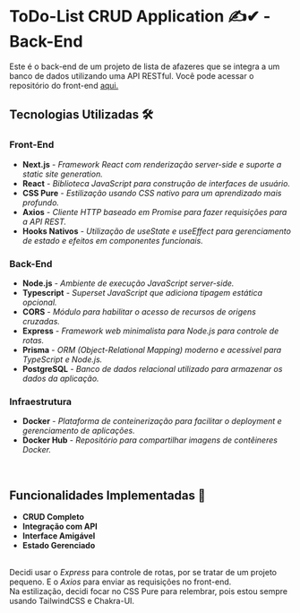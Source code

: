 # ToDo-List CRUD Application ✍✔ - Back-End
Este é o back-end de um projeto de lista de afazeres que se integra a um banco de dados utilizando uma API RESTful. Você pode acessar o repositório do front-end [aqui.](https://github.com/julyana-gusmao/todolist)

## Tecnologias Utilizadas 🛠
### Front-End
- <b>Next.js</b> - <i> Framework React com renderização server-side e suporte a static site generation. </i>
- <b>React</b> -  <i> Biblioteca JavaScript para construção de interfaces de usuário. </i>
- <b>CSS Pure</b> - <i> Estilização usando CSS nativo para um aprendizado mais profundo. </i>
- <b>Axios</b> - <i> Cliente HTTP baseado em Promise para fazer requisições para a API REST. </i>
- <b>Hooks Nativos</b> - <i> Utilização de useState e useEffect para gerenciamento de estado e efeitos em componentes funcionais. </i>

### Back-End
- <b>Node.js</b> - <i> Ambiente de execução JavaScript server-side. </i>
- <b>Typescript</b> - <i> Superset JavaScript que adiciona tipagem estática opcional. </i>
- <b>CORS</b> - <i> Módulo para habilitar o acesso de recursos de origens cruzadas. </i>
- <b>Express</b> - <i> Framework web minimalista para Node.js para controle de rotas. </i>
- <b>Prisma</b> - <i> ORM (Object-Relational Mapping) moderno e acessível para TypeScript e Node.js. </i>
- <b>PostgreSQL</b> - <i> Banco de dados relacional utilizado para armazenar os dados da aplicação. </i>

### Infraestrutura
- <b>Docker</b> - <i> Plataforma de conteinerização para facilitar o deployment e gerenciamento de aplicações. </i>
- <b>Docker Hub</b> - <i> Repositório para compartilhar imagens de contêineres Docker. </i>
<br>

## Funcionalidades Implementadas 🚀
- <b>CRUD Completo</b>
- <b>Integração com API</b>
- <b>Interface Amigável</b>
- <b>Estado Gerenciado</b>

<br>
Decidi usar o <i>Express</i> para controle de rotas, por se tratar de um projeto pequeno. E o <i>Axios</i> para enviar as requisições no front-end. <br>
Na estilização, decidi focar no CSS Pure para relembrar, pois estou sempre usando TailwindCSS e Chakra-UI.
